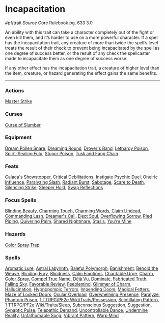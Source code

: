 # Incapacitation
#pf/trait 
*Source* Core Rulebook pg. 633 3.0

An ability with this trait can take a character completely out of the fight or even kill them, and it’s harder to use on a more powerful character. If a spell has the incapacitation trait, any creature of more than twice the spell’s level treats the result of their check to prevent being incapacitated by the spell as one degree of success better, or the result of any check the spellcaster made to incapacitate them as one degree of success worse.

If any other effect has the incapacitation trait, a creature of higher level than the item, creature, or hazard generating the effect gains the same benefits.

--- 

### Actions
[Master Strike](Master%20Strike)

### Curses
[Curse of Slumber](Curse%20of%20Slumber)

### Equipment
[Dream Pollen Snare](Dream%20Pollen%20Snare), [Dreaming Round](Dreaming%20Round), [Drover's Band](Drover's%20Band), [Lethargy Poison](Lethargy%20Poison), [Spirit-Sealing Fulu](Spirit-Sealing%20Fulu), [Stupor Poison](Stupor%20Poison), [Tusk and Fang Chain](Tusk%20and%20Fang%20Chain)

### Feats
[Calaca's Showstopper](Calaca's%20Showstopper), [Critical Debilitations](Critical%20Debilitations), [Instigate Psychic Duel](Instigate%20Psychic%20Duel), [Oneiric Influence](Oneiric%20Influence), [Paralyzing Slash](Paralyzing%20Slash), [Radiant Burst](Radiant%20Burst), [Sabotage](Sabotage), [Scare to Death](Scare%20to%20Death), [Silencing Strike](Silencing%20Strike), [Sleeper Hold](Sleeper%20Hold), [Swap Reflections](Swap%20Reflections)

### Focus Spells
[Blinding Beauty](../Magic/Focus%20Spells/Level%203/Blinding%20Beauty.md), [Charming Touch](../Magic/Focus%20Spells/Level%201/Charming%20Touch.md), [Charming Words](../Magic/Focus%20Spells/Level%201/Charming%20Words.md), [Claim Undead](../Magic/Focus%20Spells/Level%206/Claim%20Undead.md), [Commanding Lash](../Magic/Focus%20Spells/Level%204/Commanding%20Lash.md), [Dreamer's Call](../Magic/Focus%20Spells/Level%204/Dreamer's%20Call.md), [Eject Soul](../Magic/Focus%20Spells/Level%201/Eject%20Soul.md), [Overflowing Sorrow](../Magic/Focus%20Spells/Level%204/Overflowing%20Sorrow.md), [Pied Piping](../Magic/Focus%20Spells/Level%2010/Pied%20Piping.md), [Quivering Palm](../Magic/Focus%20Spells/Level%208/Quivering%20Palm.md), [Shared Nightmare](../Magic/Focus%20Spells/Level%204/Shared%20Nightmare.md), [Stasis](../Magic/Focus%20Spells/Level%204/Stasis.md), [You're Mine](../Magic/Focus%20Spells/Level%205/You're%20Mine.md)

### Hazards
[Color Spray Trap](Color%20Spray%20Trap)

### Spells
[Aromatic Lure](../Magic/Spells/Level%204/Aromatic%20Lure.md), [Astral Labyrinth](../Magic/Spells/Level%209/Astral%20Labyrinth.md), [Baleful Polymorph](../Magic/Spells/Level%206/Baleful%20Polymorph.md), [Banishment](../Magic/Spells/Level%205/Banishment.md), [Behold the Weave](../Magic/Spells/Level%203/Behold%20the%20Weave.md), [Blinding Fury](../Magic/Spells/Level%206/Blinding%20Fury.md), [Blindness](../Magic/Spells/Level%203/Blindness.md), [Calm Emotions](../Magic/Spells/Level%202/Calm%20Emotions.md), [Charitable Urge](../Magic/Spells/Level%202/Charitable%20Urge.md), [Charm](../Magic/Spells/Level%201/Charm.md), [Color Spray](../Magic/Spells/Level%201/Color%20Spray.md), [Compel True Name](../Magic/Spells/Level%204/Compel%20True%20Name.md), [Déjà Vu](../Magic/Spells/Level%201/Déjà%20Vu.md), [Dominate](../Magic/Spells/Level%206/Dominate.md), [Fabricated Truth](../Magic/Spells/Level%2010/Fabricated%20Truth.md), [Falling Sky](../Magic/Spells/Level%208/Falling%20Sky.md), [Favorable Review](../Magic/Spells/Level%204/Favorable%20Review.md), [Feeblemind](../Magic/Spells/Level%206/Feeblemind.md), [Glimmer of Charm](../Magic/Spells/Level%205/Glimmer%20of%20Charm.md), [Hallucination](../Magic/Spells/Level%205/Hallucination.md), [Hypnopompic Terrors](../Magic/Spells/Level%208/Hypnopompic%20Terrors.md), [Impending Doom](../Magic/Spells/Level%203/Impending%20Doom.md), [Magical Fetters](../Magic/Spells/Level%203/Magical%20Fetters.md), [Maze of Locked Doors](../Magic/Spells/Level%207/Maze%20of%20Locked%20Doors.md), [Ocular Overload](../Magic/Spells/Level%204/Ocular%20Overload.md), [Overwhelming Presence](../Magic/Spells/Level%209/Overwhelming%20Presence.md), [Paralyze](../Magic/Spells/Level%203/Paralyze.md), [Phantom Prison](../Magic/Spells/Level%203/Phantom%20Prison.md), [1 TTRPG/PF2e Wiki/Traits/Possession](1%20TTRPG/PF2e%20Wiki/Traits/Possession), [Scintillating Pattern](../Magic/Spells/Level%208/Scintillating%20Pattern.md), [1 TTRPG/PF2e Wiki/Traits/Sleep](1%20TTRPG/PF2e%20Wiki/Traits/Sleep), [Subconscious Suggestion](../Magic/Spells/Level%205/Subconscious%20Suggestion.md), [Suggestion](../Magic/Spells/Level%204/Suggestion.md), [Synaptic Pulse](../Magic/Spells/Level%205/Synaptic%20Pulse.md), [Telepathic Demand](../Magic/Spells/Level%209/Telepathic%20Demand.md), [Uncontrollable Dance](../Magic/Spells/Level%208/Uncontrollable%20Dance.md), [Undermine Reality](../Magic/Spells/Level%208/Undermine%20Reality.md), [Unfathomable Song](../Magic/Spells/Level%209/Unfathomable%20Song.md), [Vibrant Pattern](../Magic/Spells/Level%206/Vibrant%20Pattern.md), [Warp Mind](../Magic/Spells/Level%207/Warp%20Mind.md)